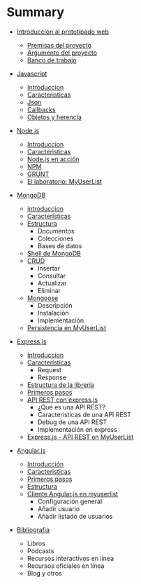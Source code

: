 # Summary

* [Introducción al prototipado web](introduccion/premisas.md)
    
    * [Premisas del proyecto](introduccion/premisas.md)
    * [Argumento del proyecto](introduccion/argumento.md)
    * [Banco de trabajo](introduccion/banco.md)

* [Javascript](javascript/introduccion.md)
    
    * [Introduccion](javascript/introduccion.md)
    * [Caracteristicas](javascript/caracteristicas.md)
    * [Json](javascript/json.md)
    * [Callbacks](javascript/callbacks.md)
    * [Objetos y herencia](javascript/objetos.md)

* [Node.js](node/introduccion.md)
    * [Introduccion](node/introduccion.md) 
    * [Caracteristicas](node/caracteristicas.md)
    * [Node.js en acción](node/accion.md)
    * [NPM](node/npm.md)
    * [GRUNT](node/grunt.md)
    * [El laboratorio: MyUserList](node/laboratorio.md)
 
* [MongoDB](mongo/introduccion.md)
    * [introduccion](mongo/introduccion.md)
    * [Características](mongo/caracteristicas.md)
    * [Estructura](mongo/estructura.md)
        * Documentos
        * Colecciones
        * Bases de datos
    * [Shell de MongoDB](mongo/shell.md)
    * [CRUD](mongo/crud.md)
        * Insertar
        * Consultar
        * Actualizar
        * Eliminar 
    * [Mongoose](mongo/mongoose.md)
        * Descripción
        * Instalación
        * Implementación
    * [Persistencia en MyUserList](mongo/myuserlist.md)

* [Express.js](express/introduccion.md)
    * [Introduccion](express/introduccion.md)
    * [Características](express/caracteristicas.md)
        * Request
        * Response
    * [Estructura de la librería](express/estructura.md)
    * [Primeros pasos](express/primeros.md)
    * [API REST con express.js](express/api.md)
        * ¿Qué es una API REST?
        * Caracteristicas de una API REST
        * Debug de una API REST
        * Implementación en express
    * [Express.js - API REST en MyUserList](express/myuserlist.md)

* [Angular.js](angular/introduccion.md)
    * [Introducción](angular/introduccion.md)
    * [Caracteristicas](angular/caracteristicas.md)
    * [Primeros pasos](angular/primeros.md)
    * [Estructura](angular/estructura.md)
    * [Cliente Angular.js en myuserlist](angular/myuserlist.md)
        * Configuración general
        * Añadir usuario
        * Añadir listado de usuarios

* [Bibliografia](bibliografia.md)
    * Libros
    * Podcasts
    * Recursos interactivos en línea
    * Recursos oficiales en línea
    * Blog y otros
    



    



    
    
    
    
    

